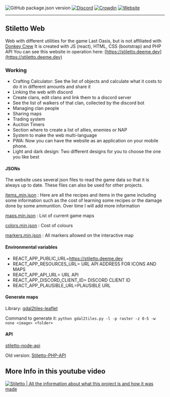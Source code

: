 ![GitHub package.json version](https://img.shields.io/github/package-json/v/dm94/stiletto-web)
[![Discord](https://img.shields.io/discord/317737508064591874?color=7289DA&logo=Discord&logoColor=FFFFFF)](https://discord.gg/FcecRtZ)
[![Crowdin](https://badges.crowdin.net/stiletto/localized.svg)](https://crowdin.com/project/stiletto)
[![Website](https://img.shields.io/website?url=https%3A%2F%2Fstiletto.deeme.dev%2F)](https://stiletto.deeme.dev)

---

## Stiletto Web

Web with different utilities for the game Last Oasis, but is not affiliated with [Donkey Crew](https://www.donkey.team/)
It is created with JS (react), HTML, CSS (bootstrap) and PHP API
You can see this website in operation here: [https://stiletto.deeme.dev](https://stiletto.deeme.dev)

### Working

- Crafting Calculator: See the list of objects and calculate what it costs to do it in different amounts and share it
- Linking the web with discord
- Create clans, edit clans and link them to a discord server
- See the list of walkers of that clan, collected by the discord bot
- Managing clan people
- Sharing maps
- Trading system
- Auction Timers
- Section where to create a list of allies, enemies or NAP
- System to make the web multi-language
- PWA: Now you can have the website as an application on your mobile phone.
- Light and dark design: Two different designs for you to choose the one you like best

#### JSONs

The website uses several json files to read the game data so that it is always up to date. These files can also be used for other projects.

[items_min.json](https://github.com/dm94/stiletto-web/blob/master/public/json/items_min.json) : Here are all the recipes and items in the game including some information such as the cost of learning some recipes or the damage done by some ammunition. Over time I will add more information

[maps.min.json](https://github.com/dm94/stiletto-web/blob/master/public/json/maps.min.json) : List of current game maps

[colors.min.json](https://github.com/dm94/stiletto-web/blob/master/public/json/colors.min.json) : Cost of colours

[markers.min.json](https://github.com/dm94/stiletto-web/blob/master/public/json/markers.min.json) : All markers allowed on the interactive map

#### Environmental variables

- REACT_APP_PUBLIC_URL=https://stiletto.deeme.dev
- REACT_APP_RESOURCES_URL= URL API ADDRESS FOR ICONS AND MAPS
- REACT_APP_API_URL= URL API
- REACT_APP_DISCORD_CLIENT_ID= DISCORD CLIENT ID
- REACT_APP_PLAUSIBLE_URL=PLAUSIBLE URL

#### Generate maps

Library: [gdal2tiles-leaflet](https://github.com/commenthol/gdal2tiles-leaflet)

Command to generate it:
`python gdal2tiles.py -l -p raster -z 0-5 -w none <image> <folder>`

#### API

[stiletto-node-api](https://github.com/dm94/stiletto-node-api)

Old version:
[Stiletto-PHP-API](https://github.com/dm94/Stiletto-PHP-API)

## More Info in this youtube video

[![Stiletto | All the information about what this project is and how it was made](https://img.youtube.com/vi/BkZmUooBJCc/0.jpg)](https://www.youtube.com/watch?v=BkZmUooBJCc)
